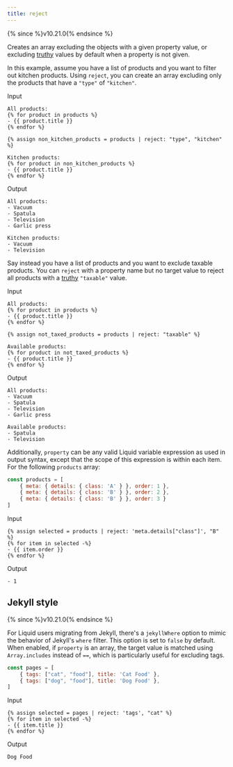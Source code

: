 ```yaml
---
title: reject
---
```


{% since %}v10.21.0{% endsince %}

Creates an array excluding the objects with a given property value, or excluding [truthy][truthy] values by default when a property is not given.

In this example, assume you have a list of products and you want to filter out kitchen products. Using `reject`, you can create an array excluding only the products that have a `"type"` of `"kitchen"`.

Input
```liquid
All products:
{% for product in products %}
- {{ product.title }}
{% endfor %}

{% assign non_kitchen_products = products | reject: "type", "kitchen" %}

Kitchen products:
{% for product in non_kitchen_products %}
- {{ product.title }}
{% endfor %}
```

Output
```text
All products:
- Vacuum
- Spatula
- Television
- Garlic press

Kitchen products:
- Vacuum
- Television
```

Say instead you have a list of products and you want to exclude taxable products. You can `reject` with a property name but no target value to reject all products with a [truthy][truthy] `"taxable"` value.

Input
```liquid
All products:
{% for product in products %}
- {{ product.title }}
{% endfor %}

{% assign not_taxed_products = products | reject: "taxable" %}

Available products:
{% for product in not_taxed_products %}
- {{ product.title }}
{% endfor %}
```

Output
```text
All products:
- Vacuum
- Spatula
- Television
- Garlic press

Available products:
- Spatula
- Television
```

Additionally, `property` can be any valid Liquid variable expression as used in output syntax, except that the scope of this expression is within each item. For the following `products` array:

```javascript
const products = [
    { meta: { details: { class: 'A' } }, order: 1 },
    { meta: { details: { class: 'B' } }, order: 2 },
    { meta: { details: { class: 'B' } }, order: 3 }
]
```

Input
```liquid
{% assign selected = products | reject: 'meta.details["class"]', "B" %}
{% for item in selected -%}
- {{ item.order }}
{% endfor %}
```

Output
```text
- 1
```

## Jekyll style

{% since %}v10.21.0{% endsince %}

For Liquid users migrating from Jekyll, there's a `jekyllWhere` option to mimic the behavior of Jekyll's `where` filter. This option is set to `false` by default. When enabled, if `property` is an array, the target value is matched using `Array.includes` instead of `==`, which is particularly useful for excluding tags.

```javascript
const pages = [
    { tags: ["cat", "food"], title: 'Cat Food' },
    { tags: ["dog", "food"], title: 'Dog Food' },
]
```

Input
```liquid
{% assign selected = pages | reject: 'tags', "cat" %}
{% for item in selected -%}
- {{ item.title }}
{% endfor %}
```

Output
```text
Dog Food
```

[truthy]: ../tutorials/truthy-and-falsy.html

